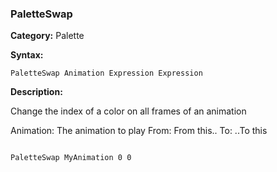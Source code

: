 ### PaletteSwap

**Category:**
Palette

**Syntax:**

```scorpionengine
PaletteSwap Animation Expression Expression
```

**Description:**

Change the index of a color on all frames of an animation

Animation: The animation to play
From: From this..
To: ..To this

```scorpionengine

PaletteSwap MyAnimation 0 0

```
